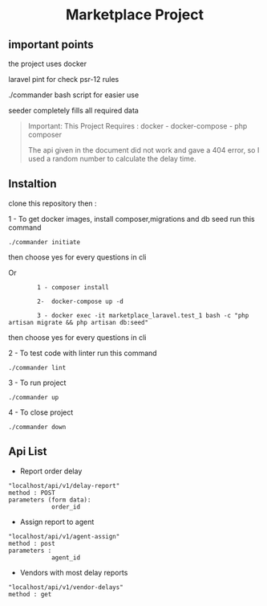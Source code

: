 <p align="center">
<h1 align="center">Marketplace Project</h1>
</p>

## important points
the project uses docker</br>

laravel pint for check  psr-12 rules</br>

./commander bash script for easier use</br>

seeder completely fills all required data</br>





> Important: This Project Requires : docker - docker-compose - php composer 
> 
> The api given in the document did not work and gave a 404 error, so I used a random number to calculate the delay time.



## Instaltion
clone this repository then : 

1 - To get docker images, install composer,migrations and db seed run this command
```
./commander initiate
```
then choose yes for every questions in cli </br>

Or
```
        1 - composer install
    
        2-  docker-compose up -d

        3 - docker exec -it marketplace_laravel.test_1 bash -c "php artisan migrate && php artisan db:seed"
```

then choose yes for every questions in cli

2 - To test code with linter run this command
```
./commander lint
```

3 - To run project
```
./commander up
```
4 - To close project
```
./commander down
```
## Api List
- Report order delay
```
"localhost/api/v1/delay-report"
method : POST
parameters (form data): 
            order_id 
```

- Assign report to agent
```
"localhost/api/v1/agent-assign"
method : post
parameters : 
            agent_id
```
- Vendors with most delay reports
```
"localhost/api/v1/vendor-delays"
method : get

```
